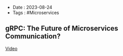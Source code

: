 - Date : 2023-08-24
- Tags : #Microservices

## gRPC: The Future of Microservices Communication?
[Video](https://www.youtube.com/watch?v=4w8pEyJMpvo)



